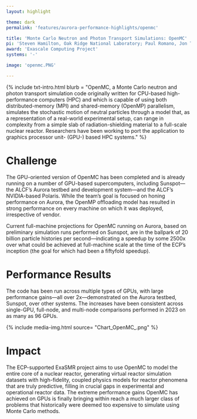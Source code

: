 ```yaml
---
layout: highlight

theme: dark
permalink: 'features/aurora-performance-highlights/openmc'

title: 'Monte Carlo Neutron and Photon Transport Simulations: OpenMC'
pi: 'Steven Hamilton, Oak Ridge National Laboratory; Paul Romano, Jon Tramm, Argonne National Laboratory'
award: 'Exascale Computing Project'
systems: '-'

image: 'openmc.PNG' 

---
```


{% include txt-intro.html 
    blurb = "OpenMC, a Monte Carlo neutron and photon transport simulation code originally written for CPU-based high-performance computers (HPC) and which is capable of using both distributed-memory (MPI) and shared-memory (OpenMP) parallelism, simulates the stochastic motion of neutral particles through a model that, as a representation of a real-world experimental setup, can range in complexity from a simple slab of radiation-shielding material to a full-scale nuclear reactor. Researchers have been working to port the application to graphics processor unit- (GPU-) based HPC systems."
%}



# Challenge
The GPU-oriented version of OpenMC has been completed and is already running on a number of GPU-based supercomputers, including Sunspot—the ALCF’s Aurora testbed and development system—and the ALCF’s NVIDIA-based Polaris. While the team’s goal is focused on honing performance on Aurora, the OpenMP offloading model has resulted in strong performance on every machine on which it was deployed, irrespective of vendor.

Current full-machine projections for OpenMC running on Aurora, based on preliminary simulation runs performed on Sunspot, are in the ballpark of 20 billion particle histories per second—indicating a speedup by some 2500x over what could be achieved at full-machine scale at the time of the ECP’s inception (the goal for which had been a fiftyfold speedup).




# Performance Results
The code has been run across multiple types of GPUs, with large performance gains—all over 2x—demonstrated on the Aurora testbed, Sunspot, over other systems. The increases have been consistent across single-GPU, full-node, and multi-node comparisons performed in 2023 on as many as 96 GPUs.

{% include media-img.html
   source= "Chart_OpenMC_.png"
%}



# Impact

The ECP-supported ExaSMR project aims to use OpenMC to model the entire core of a nuclear reactor, generating virtual reactor simulation datasets with high-fidelity, coupled physics models for reactor phenomena that are truly predictive, filling in crucial gaps in experimental and operational reactor data. The extreme performance gains OpenMC has achieved on GPUs is finally bringing within reach a much larger class of problems that historically were deemed too expensive to simulate using Monte Carlo methods.


